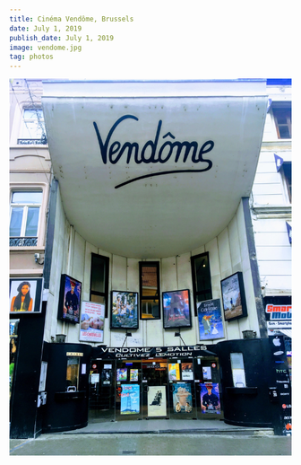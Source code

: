 ```yaml
---
title: Cinéma Vendôme, Brussels
date: July 1, 2019
publish_date: July 1, 2019
image: vendome.jpg
tag: photos
---
```


![image](/assets/images/vendome.jpg)
